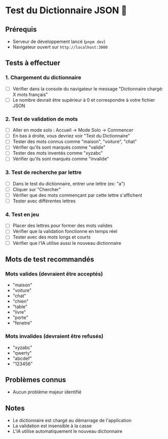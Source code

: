 # Test du Dictionnaire JSON 🧪

## Prérequis

- Serveur de développement lancé (`pnpm dev`)
- Navigateur ouvert sur `http://localhost:3000`

## Tests à effectuer

### 1. Chargement du dictionnaire

- [ ] Vérifier dans la console du navigateur le message "Dictionnaire chargé: X mots français"
- [ ] Le nombre devrait être supérieur à 0 et correspondre à votre fichier JSON

### 2. Test de validation de mots

- [ ] Aller en mode solo : Accueil → Mode Solo → Commencer
- [ ] En bas à droite, vous devriez voir "Test du Dictionnaire"
- [ ] Tester des mots connus comme "maison", "voiture", "chat"
- [ ] Vérifier qu'ils sont marqués comme "valide"
- [ ] Tester des mots inventés comme "xyzabc"
- [ ] Vérifier qu'ils sont marqués comme "invalide"

### 3. Test de recherche par lettre

- [ ] Dans le test du dictionnaire, entrer une lettre (ex: "a")
- [ ] Cliquer sur "Chercher"
- [ ] Vérifier que des mots commençant par cette lettre s'affichent
- [ ] Tester avec différentes lettres

### 4. Test en jeu

- [ ] Placer des lettres pour former des mots valides
- [ ] Vérifier que la validation fonctionne en temps réel
- [ ] Tester avec des mots longs et courts
- [ ] Vérifier que l'IA utilise aussi le nouveau dictionnaire

## Mots de test recommandés

### Mots valides (devraient être acceptés)

- "maison"
- "voiture"
- "chat"
- "chien"
- "table"
- "livre"
- "porte"
- "fenetre"

### Mots invalides (devraient être refusés)

- "xyzabc"
- "qwerty"
- "abcdef"
- "123456"

## Problèmes connus

- Aucun problème majeur identifié

## Notes

- Le dictionnaire est chargé au démarrage de l'application
- La validation est insensible à la casse
- L'IA utilise automatiquement le nouveau dictionnaire

